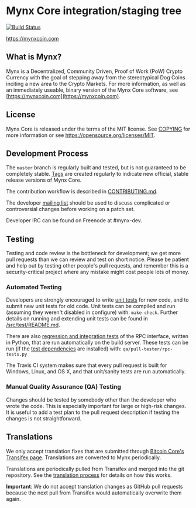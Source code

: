 Mynx Core integration/staging tree
=====================================

[![Build Status](https://travis-ci.org/mynx-project/mynx.svg?branch=master)](https://travis-ci.org/mynx-project/mynx)

https://mynxcoin.com

What is Mynx?
----------------

Mynx is a Decentralized, Community Driven, Proof of Work (PoW) Crypto Currency with the goal of stepping away from the stereotypical Dog Coins inciting a new area to the Crypto Markets.
For more information, as well as an immediately useable, binary version of
the Mynx Core software, see [https://mynxcoin.com](https://mynxcoin.com).

License
-------

Mynx Core is released under the terms of the MIT license. See [COPYING](COPYING) for more
information or see https://opensource.org/licenses/MIT.

Development Process
-------------------

The `master` branch is regularly built and tested, but is not guaranteed to be
completely stable. [Tags](https://github.com/mynx-project/mynx/tags) are created
regularly to indicate new official, stable release versions of Mynx Core.

The contribution workflow is described in [CONTRIBUTING.md](CONTRIBUTING.md).

The developer [mailing list](https://groups.google.com/forum/#!forum/mynx-dev)
should be used to discuss complicated or controversial changes before working
on a patch set.

Developer IRC can be found on Freenode at #mynx-dev.

Testing
-------

Testing and code review is the bottleneck for development; we get more pull
requests than we can review and test on short notice. Please be patient and help out by testing
other people's pull requests, and remember this is a security-critical project where any mistake might cost people
lots of money.

### Automated Testing

Developers are strongly encouraged to write [unit tests](src/test/README.md) for new code, and to
submit new unit tests for old code. Unit tests can be compiled and run
(assuming they weren't disabled in configure) with: `make check`. Further details on running
and extending unit tests can be found in [/src/test/README.md](/src/test/README.md).

There are also [regression and integration tests](/qa) of the RPC interface, written
in Python, that are run automatically on the build server.
These tests can be run (if the [test dependencies](/qa) are installed) with: `qa/pull-tester/rpc-tests.py`

The Travis CI system makes sure that every pull request is built for Windows, Linux, and OS X, and that unit/sanity tests are run automatically.

### Manual Quality Assurance (QA) Testing

Changes should be tested by somebody other than the developer who wrote the
code. This is especially important for large or high-risk changes. It is useful
to add a test plan to the pull request description if testing the changes is
not straightforward.

Translations
------------

We only accept translation fixes that are submitted through [Bitcoin Core's Transifex page](https://www.transifex.com/projects/p/bitcoin/).
Translations are converted to Mynx periodically.

Translations are periodically pulled from Transifex and merged into the git repository. See the
[translation process](doc/translation_process.md) for details on how this works.

**Important**: We do not accept translation changes as GitHub pull requests because the next
pull from Transifex would automatically overwrite them again.
